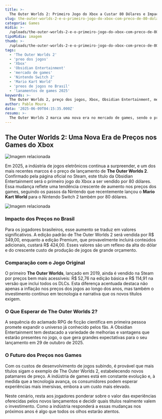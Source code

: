 ```yaml
---
title: >-
  The Outer Worlds 2: Primeiro Jogo do Xbox a Custar 80 Dólares e Impactos no Brasil
slug: the-outer-worlds-2-e-o-primeiro-jogo-do-xbox-com-preco-de-80-dolares
categoria: Games
midia: >-
  /uploads/the-outer-worlds-2-e-o-primeiro-jogo-do-xbox-com-preco-de-80-dolares-thumb.webp
tipoMidia: imagem
thumb: >-
  /uploads/the-outer-worlds-2-e-o-primeiro-jogo-do-xbox-com-preco-de-80-dolares-thumb.webp
tags:
  - 'The Outer Worlds 2'
  - 'preo dos jogos'
  - 'Xbox'
  - 'Obsidian Entertainment'
  - 'mercado de games'
  - 'Nintendo Switch 2'
  - 'Mario Kart World'
  - 'preos de jogos no Brasil'
  - 'lanamentos de games 2025'
keywords: >-
  The Outer Worlds 2, preço dos jogos, Xbox, Obsidian Entertainment, mercado de games, Nintendo Switch 2, Mario Kart World, preços de jogos no Brasil, lançamentos de games 2025
author: Pablo Moura
data: '2025-06-09T04:15:35.000Z'
resumo: >-
  The Outer Worlds 2 marca uma nova era no mercado de games, sendo o primeiro título do Xbox a atingir o preço de 80 dólares. No Brasil, os fãs devem se preparar para desembolsar até R$ 424,00 pela edição Premium.
---
```


## The Outer Worlds 2: Uma Nova Era de Preços nos Games do Xbox

![Imagem relacionada](/uploads/the-outer-worlds-2-e-o-primeiro-jogo-do-xbox-com-preco-de-80-dolares-0.png)

Em 2025, a indústria de jogos eletrônicos continua a surpreender, e um dos mais recentes marcos é o preço de lançamento de **The Outer Worlds 2**. Confirmado pela página oficial no Steam, este título da Obsidian Entertainment será o primeiro jogo do Xbox a ser vendido por 80 dólares. Essa mudança reflete uma tendência crescente de aumento nos preços dos games, seguindo os passos da Nintendo que recentemente lançou o **Mario Kart World** para o Nintendo Switch 2 também por 80 dólares.

![Imagem relacionada](/uploads/the-outer-worlds-2-e-o-primeiro-jogo-do-xbox-com-preco-de-80-dolares-1.png)

### Impacto dos Preços no Brasil

Para os jogadores brasileiros, esse aumento se traduz em valores significativos. A edição padrão de The Outer Worlds 2 será vendida por R$ 349,00, enquanto a edição Premium, que provavelmente incluirá conteúdos adicionais, custará R$ 424,00. Esses valores são um reflexo da alta do dólar e do crescente custo de produção de jogos de grande orçamento.

### Comparação com o Jogo Original

O primeiro **The Outer Worlds**, lançado em 2019, ainda é vendido na Steam por preços bem mais acessíveis: R$ 52,76 na edição básica e R$ 114,91 na versão que inclui todos os DLCs. Esta diferença acentuada destaca não apenas a inflação nos preços dos jogos ao longo dos anos, mas também o investimento contínuo em tecnologia e narrativa que os novos títulos exigem.

### O Que Esperar de The Outer Worlds 2?

A sequência do aclamado RPG de ficção científica em primeira pessoa promete expandir o universo já conhecido pelos fãs. A Obsidian Entertainment tem destacado a variedade de melhorias e vantagens que estarão presentes no jogo, o que gera grandes expectativas para o seu lançamento em 29 de outubro de 2025.

### O Futuro dos Preços nos Games

Com os custos de desenvolvimento de jogos subindo, é provável que mais títulos sigam o exemplo de The Outer Worlds 2, estabelecendo novos patamares de preço. A indústria de games está em constante evolução e, à medida que a tecnologia avança, os consumidores podem esperar experiências mais imersivas, embora a um custo mais elevado.

Neste cenário, resta aos jogadores ponderar sobre o valor das experiências oferecidas pelos novos lançamentos e decidir quais títulos realmente valem o investimento. Como a indústria responderá a essas mudanças nos próximos anos é algo que todos os olhos estarão atentos.
